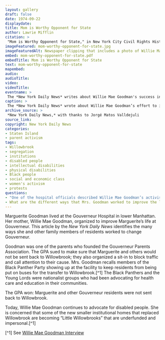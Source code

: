 ```yaml
--- 
layout: gallery
draft: false
date: 1974-09-22
displaydate: 
title: Mom is Worthy Opponent for State
author: Lawrie Mifflin
citation: >
 "Mom is Worthy Opponent for State," in New York City Civil Rights History Project, Accessed: [Month Day, Year], https://nyccivilrightshistory.org/site-preview/topics/black-latina-women/gouverneur-parents-association/mom-worthy-opponent-for-state.
imageFeatured: mom-worthy-opponent-for-state.jpg
imageFeaturedAlt: Newspaper clipping that includes a photo of Willie Mae Goodman, who is a Black woman, visiting her 18-year old daughter Marguerite in the Gouverneur State School.
embed: mom-worthy-opponent-for-state.pdf
embedTitle: Mom is Worthy Opponent for State
text: mom-worthy-opponent-for-state
mapembed: 
audio: 
audioTitle: 
video: 
videoTitle: 
eventname: >
 The *New York Daily News* writes about Willie Mae Goodman's success in keeping her daughter Marguerite at the Gouverneur Hospital and improving the care of all residents there.
caption: >
 The *New York Daily News* wrote about Willie Mae Goodman’s effort to improve conditions for her daughter Marguerite and others at the Gouverneur Hospital.
archive_source: >
 *New York Daily News,* with thanks to Jorgé Matos Valldejuli
source_link: 
copyright: New York Daily News
categories: 
- Staten Island
- parent activism
tags: 
- Willowbrook
- segregation
- institutions
- disabled people
- intellectual disabilities
- physical disabilities
- Black people
- social and economic class
- women's activism
- protests
questions: 
- "One of the hospital officials described Willie Mae Goodman’s activism this way: “… her complaining is good – she keeps us on our toes and she keeps the staff and parents inspired.” How do you think Mrs. Goodman would have felt about this description? Whose job is it to ensure good and safe care and education for Marguerite Goodman?"
- What are the different ways that Mrs. Goodman worked to improve the lives of her daughter Marguerite and other disabled people?
--- 
```


Marguerite Goodman lived at the Gouverneur Hospital in lower Manhattan. Her mother, Willie Mae Goodman, organized to improve Marguerite’s life at Gouverneur. This article by the *New York Daily News* identifies the many ways she and other family members of residents worked to change Gouverneur.

Goodman was one of the parents who founded the Gouverneur Parents Association. The GPA sued to make sure that Marguerite and others would not be sent back to Willowbrook; they also organized a sit-in to block traffic and call attention to their cause. Mrs. Goodman recalls members of the Black Panther Party showing up at the facility to keep residents from being put on buses for the transfer to Willowbrook.[^1] The Black Panthers and the Young Lords were nationalist groups who had been advocating for health care and education in their communities.

The GPA won: Marguerite and other Gouverneur residents were not sent back to Willowbrook.

Today, Willie Mae Goodman continues to advocate for disabled people. She is concerned that some of the new smaller institutional homes that replaced Willowbrook are becoming “Little Willowbrooks” that are underfunded and impersonal.[^1]

[^1] See [Willie Mae Goodman Interview](/topics/black-latina-women/gouverneur-parents-association/willie-mae-goodman)
